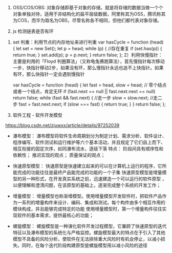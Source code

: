 1. OSS/COS/OBS:
    对象存储即基于对象的存储，就是将存储的数据当做一个个对象单独对待，适用于非结构化的扁平层级数据，阿里称其为OSS，腾讯称其为COS，而华为取名为OBS，尽管名称各不相同，但他们都代表对象存储。
    
2. js 检测链表是否有环
1) set 判重：利用节点的内存地址来进行判重
    var hasCycle = function (head) {
        let set = new Set();
        let p = head;
        while (p) {
            //存在重复
            if (set.has(p)) {
            return true;
            }
            set.add(p);
            p = p.next;
        }
        return false;
    };
2）利用快慢指针：主要是利用的「Floyd 判圈算法」（又称龟兔赛跑算法），首先慢指针每次移动一步，快指针移动2步，如果没有环，那么慢指针永远也追不上快指针。如果有环，那么快指针一定会遇到慢指针

    var hasCycle = function (head) {
        let fast = head,
            slow = head;
        // 零个结点或者一个结点，肯定无环
        if (fast.next == null || fast.next.next == null) return false;
        while (fast && fast.next) {
            //走一步
            slow = slow.next;
            //走二步
            fast = fast.next.next;
            if (slow === fast) {
            return true;
            }
        }
        return false;
    };

3. 软件工程 - 软件开发模型

https://blog.csdn.net/zjuwxx/article/details/97252039

- 瀑布模型：
瀑布模型将软件生命周期划分为制定计划、需求分析、软件设计、程序编写、软件测试和运行维护等六个基本活动，并且规定了它们自上而下、相互衔接的固定次序，如同瀑布流水，逐级下落
特点：
    阶段间具有顺序性和依赖性；
    推迟实现的观点；
    质量保证的观点；

- 快速原型模型：
快速原型是快速建立起来的可以在计算机上运行的程序，它所能完成的功能往往是最终产品能完成的功能的一个子集
快速原型模型是增量模型的另一种形式，在开发真实系统之前，迅速建造一个可以运行的软件原型 ，以便理解和澄清问题，在该原型的基础上，逐渐完成整个系统的开发工作；

- 增量模型：
增量模型也称渐增模型。使用增量模型开发软件时，把软件产品作为一系列的增量构件来设计、编码、集成和测试。每个构件由多个相互作用的模块构成，并且能够完成特定的功能
使用增量模型时，第一个增量构件往往实现软件的基本需求，提供最核心的功能；

- 螺旋模型：
螺旋模型是一种演化软件开发过程模型，它兼顾了快速原型的迭代特征以及瀑布模型的系统化与严格监控。螺旋模型最大的特点在于引入了其他模型不具备的风险分析，使软件在无法排除重大风险时有机会停止，以减小损失。同时，在每个迭代阶段构建原型是螺旋模型用以减小风险的途径
